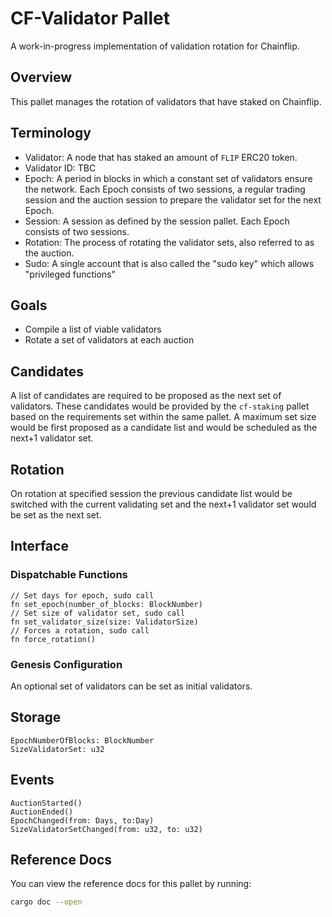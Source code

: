 # CF-Validator Pallet

A work-in-progress implementation of validation rotation for Chainflip.

## Overview

This pallet manages the rotation of validators that have staked on Chainflip.

## Terminology

- Validator: A node that has staked an amount of `FLIP` ERC20 token.
- Validator ID: TBC
- Epoch: A period in blocks in which a constant set of validators ensure the network. Each Epoch consists of two sessions,
  a regular trading session and the auction session to prepare the validator set for the next Epoch.
- Session: A session as defined by the session pallet. Each Epoch consists of two sessions.
- Rotation: The process of rotating the validator sets, also referred to as the auction.
- Sudo: A single account that is also called the "sudo key" which allows "privileged functions"

## Goals

- Compile a list of viable validators
- Rotate a set of validators at each auction

## Candidates

A list of candidates are required to be proposed as the next set of validators. These candidates would be provided by
the `cf-staking` pallet based on the requirements set within the same pallet. A maximum set size would be first proposed
as a candidate list and would be scheduled as the next+1 validator set.

## Rotation

On rotation at specified session the previous candidate list would be switched with the current validating set and the
next+1 validator set would be set as the next set.

## Interface

### Dispatchable Functions

```
// Set days for epoch, sudo call
fn set_epoch(number_of_blocks: BlockNumber)
// Set size of validator set, sudo call
fn set_validator_size(size: ValidatorSize)
// Forces a rotation, sudo call
fn force_rotation()
```

### Genesis Configuration

An optional set of validators can be set as initial validators.

## Storage

```
EpochNumberOfBlocks: BlockNumber
SizeValidatorSet: u32
```

## Events

```
AuctionStarted()
AuctionEnded()
EpochChanged(from: Days, to:Day)
SizeValidatorSetChanged(from: u32, to: u32)
```

## Reference Docs

You can view the reference docs for this pallet by running:

```sh
cargo doc --open
```